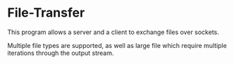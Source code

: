 # File-Transfer

This program allows a server and a client to exchange files over sockets.

Multiple file types are supported, as well as large file which require multiple iterations through the output stream.
